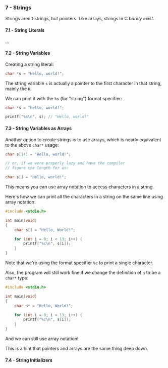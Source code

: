 ### 7 - Strings
Strings aren't strings, but pointers. Like arrays, strings in C *barely exist*.

#### 7.1 - String Literals

...

#### 7.2 - String Variables

Creating a string literal:

```c
char *s = "Hello, world!";
```

The string variable `s` is actually a pointer to the first character in that string, mainly the `H`.

We can print it with the `%s` (for "string") format specifier:

```c
char *s = "Hello, world!";

printf("%s\n", s); // "Hello, world!"
```

#### 7.3 - String Variables as Arrays

Another option to create strings is to use arrays, which is nearly equivalent to the above `char*` usage:

```c
char s[14] = "Hello, world!";

// or, if we were properly lazy and have the compiler
// figure the length for us:

char s[] = "Hello, world!";
```

This means you can use array notation to access characters in a string.

Here's how we can print all the characters in a string on the same line using array notation:

```c
#include <stdio.h>

int main(void)
{
    char s[] = "Hello, World!";

    for (int i = 0; i < 13; i++) {
        printf("%c\n", s[i]);
    }
}
```

Note that we're using the format specifier `%c` to print a single character.

Also, the program will still work fine if we change the definition of `s` to be a `char*` type:

```c
#include <stdio.h>

int main(void)
{
    char s* = "Hello, World!";

    for (int i = 0; i < 13; i++) {
        printf("%c\n", s[i]);
    }
}
```

And we can still use array notation!

This is a hint that pointers and arrays are the same thing deep down.

#### 7.4 - String Initializers


